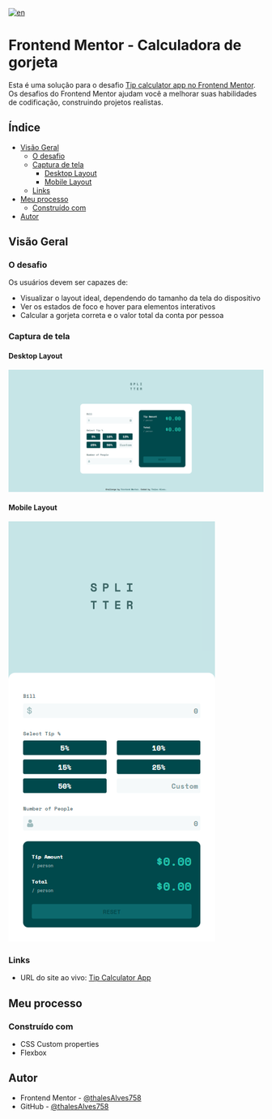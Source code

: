 [![en](https://img.shields.io/badge/lang-en-red)](https://github.com/thalesAlves758/tip-calculator-app-main/blob/master/README.en.md)

# Frontend Mentor - Calculadora de gorjeta

Esta é uma solução para o desafio [Tip calculator app no Frontend Mentor](https://www.frontendmentor.io/challenges/tip-calculator-app-ugJNGbJUX). Os desafios do Frontend Mentor ajudam você a melhorar suas habilidades de codificação, construindo projetos realistas.

## Índice

- [Visão Geral](#visão-geral)
    - [O desafio](#o-desafio)
    - [Captura de tela](#captura-de-tela)
        - [Desktop Layout](#desktop-layout)
        - [Mobile Layout](#mobile-layout)
    - [Links](#links)
- [Meu processo](#meu-processo)
    - [Construído com](#construído-com)
- [Autor](#autor)

## Visão Geral

### O desafio

Os usuários devem ser capazes de:

- Visualizar o layout ideal, dependendo do tamanho da tela do dispositivo
- Ver os estados de foco e hover para elementos interativos
- Calcular a gorjeta correta e o valor total da conta por pessoa

### Captura de tela

#### Desktop Layout

![](./docs/images/desktop-screenshot.png)

#### Mobile Layout

![](./docs/images/mobile-screenshot.png)

### Links

- URL do site ao vivo: [Tip Calculator App](https://tip-calculator-app-main-beta-two.vercel.app/)

## Meu processo

### Construído com

- CSS Custom properties
- Flexbox

## Autor

- Frontend Mentor - [@thalesAlves758](https://www.frontendmentor.io/profile/thalesAlves758)
- GitHub - [@thalesAlves758](https://github.com/thalesAlves758)

